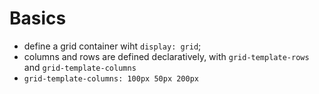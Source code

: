 # Basics

- define a grid container wiht `display: grid`;
- columns and rows are defined declaratively, with `grid-template-rows` and `grid-template-columns`
 - ```grid-template-columns: 100px 50px 200px```
